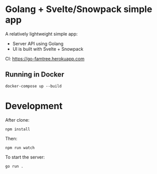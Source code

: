 # Golang + Svelte/Snowpack simple app

A relatively lightweight simple app:
* Server API using Golang
* UI is built with Svelte + Snowpack

CI: https://go-famtree.herokuapp.com

## Running in Docker

`docker-compose up --build`

# Development

After clone:

```
npm install
```

Then:

```
npm run watch
```

To start the server:

```
go run .
```
